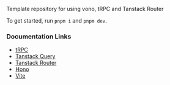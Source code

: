 Template repository for using vono, tRPC and Tanstack Router

To get started, run
`pnpm i`
and
`pnpm dev`.

### Documentation Links
- [tRPC](https://trpc.io/docs)
- [Tanstack Query](https://tanstack.com/query/latest/docs/framework/react/overview)
- [Tanstack Router](https://tanstack.com/router/latest/docs/framework/react/overview)
- [Hono](https://hono.dev/top)
- [Vite](https://vitejs.dev/guide/)
